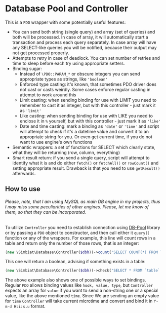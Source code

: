 # Database Pool and Controller

This is a `PDO` wrapper with some potentially useful features:
- You can send both string (single query) and array (set of queries) and both will be processed. In case of array, it will automatically start a transaction and process each query separately. In case array will have any SELECT-like queries you will be notified, because their output may not get processed properly.
- Attempts to retry in case of deadlock. You can set number of retries and time to sleep before each try using appropriate setters.
- Binding sugar:
    - Instead of `\PDO::PARAM_*` or obscure integers you can send appropriate types as strings, like `'boolean'`
    - Enforced type casting: it's known, that sometimes PDO driver does not cast or casts weirdly. Some cases enforce regular casting in attempt to work around this
    - Limit casting: when sending binding for use with LIMIT you need to remember to cast it as integer, but with this controller - just mark it as `'limit'`
    - Like casting: when sending binding for use with LIKE you need to enclose it in `%` yourself, but with this controller - just mark it as `'like'`
    - Date and time casting: mark a binding as `'date'` or `'time'` and script will attempt to check if it's a datetime value and convert it to an appropriate string for you. Or even get current time, if you do not want to use engine's own functions
- Semantic wrappers: a set of functions for SELECT which clearly state, what they will be returning (row, column, everything)
- Smart result return: if you send a single query, script will attempt to identify what it is and do either `fetch()` or `fetchAll()` or `rowCount()` and setting appropriate result. Drawback is that you need to use `getResult()` afterwards.

## How to use

###### *Please, note, that I am using MySQL as main DB engine in my projects, thus I may miss some peculiarities of other engines. Please, let me know of them, so that they can be incorporated.*

To utilize `Controller` you need to establish connection using [DB-Pool](https://github.com/Simbiat/db-pool) library or by passing a `PDO` object to constructor, and then call either it `query()` function or any of the wrappers. For example, this line will count rows in a table and return only the number of those rows, that is an integer:

```php
(new \Simbiat\Database\Controller($dbh))->count('SELECT COUNT(*) FROM `table`');
```

This one will return a boolean, advising if something exists in a table:

```php
(new \Simbiat\Database\Controller($dbh))->check('SELECT * FROM `table` WHERE `time`=:value', [':value'=>['', 'time']]);
```

The above example also shows one of possible ways to set bindings. Regular `PDO` allows binding values like `hook, value, type`, but `Controller` expects an array for `value` if you want to send a non-string one or a special value, like the above mentioned `time`. Since We are sending an empty value for `time` `Controller` will take current microtime and convert and bind it in `Y-m-d H:i:s.u` format.